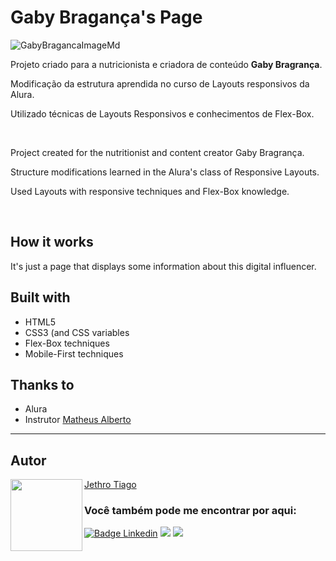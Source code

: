 # Gaby Bragança's Page

![GabyBragancaImageMd](https://user-images.githubusercontent.com/103612874/190838871-542b5372-809f-43ac-bfff-a8e3c06b0da1.jpg)

Projeto criado para a nutricionista e criadora de conteúdo <strong>Gaby Bragrança</strong>. 

Modificação da estrutura aprendida no curso de Layouts responsivos da Alura. 

Utilizado técnicas de Layouts Responsivos e conhecimentos de Flex-Box.

<br>

Project created for the nutritionist and content creator Gaby Bragrança. 

Structure modifications learned in the Alura's class of Responsive Layouts. 

Used Layouts with responsive techniques and Flex-Box knowledge.

<br>

## How it works

It's just a page that displays some information about this digital influencer.

## Built with

* HTML5
* CSS3 (and CSS variables
* Flex-Box techniques
* Mobile-First techniques

## Thanks to

* Alura
* Instrutor [Matheus Alberto](https://github.com/ikyrie)

---

<h2 id="autor" align="left">Autor</h2>
<img align="left" src="https://avatars.githubusercontent.com/u/103612874?v=4" width=115>
<a href="https://github.com/JethroTiago">Jethro Tiago</a>
<h3 align="left">Você também pode me encontrar por aqui:</h3>
<p align="left">
  <a href="https://www.linkedin.com/in/jethrotiago/"><img src="https://img.shields.io/badge/LinkedIn-0077B5?style=for-the-badge&logo=linkedin&logoColor=white" alt="Badge Linkedin" /></a>
  <a href="https://www.youtube.com/c/BEIRADAAVENTURA" target="_blank"><img src="https://img.shields.io/badge/YouTube-FF0000?style=for-the-badge&logo=youtube&logoColor=white" target="_blank"></a>
  <a href="https://instagram.com/jethrotiago" target="_blank"><img src="https://img.shields.io/badge/-Instagram-%23E4405F?style=for-the-badge&logo=instagram&logoColor=white" target="_blank"></a>

